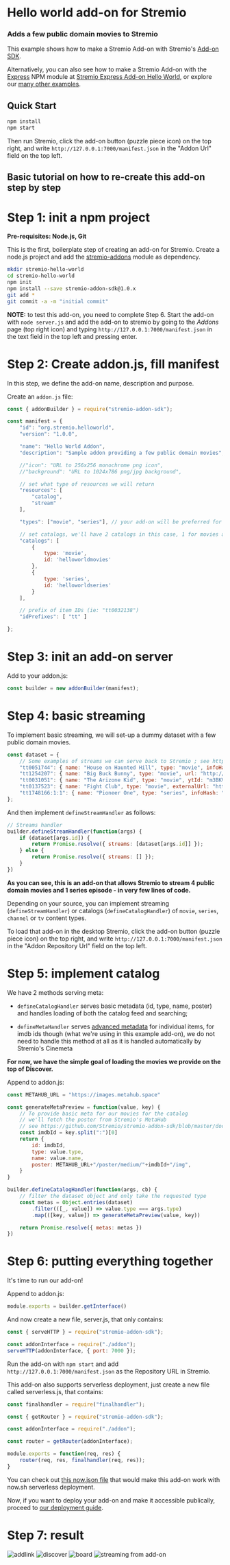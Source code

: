 # Hello world add-on for Stremio

### Adds a few public domain movies to Stremio

This example shows how to make a Stremio Add-on with Stremio's [Add-on SDK](https://github.com/Stremio/stremio-addon-sdk).

Alternatively, you can also see how to make a Stremio Add-on with the [Express](https://www.npmjs.com/package/express) NPM module at [Stremio Express Add-on Hello World](https://github.com/Stremio/addon-helloworld-express), or explore our [many other examples](https://github.com/Stremio/stremio-addon-sdk/tree/master/docs/examples).


## Quick Start

```bash
npm install
npm start
```

Then run Stremio, click the add-on button (puzzle piece icon) on the top right, and write `http://127.0.0.1:7000/manifest.json` in the "Addon Url" field on the top left.


## Basic tutorial on how to re-create this add-on step by step

Step 1: init a npm project
=========================

**Pre-requisites: Node.js, Git**

This is the first, boilerplate step of creating an add-on for Stremio. Create a node.js project and add the [stremio-addons](http://github.com/Stremio/stremio-addons) module as dependency.

```bash
mkdir stremio-hello-world
cd stremio-hello-world
npm init
npm install --save stremio-addon-sdk@1.0.x
git add *
git commit -a -m "initial commit"
```

**NOTE:** to test this add-on, you need to complete Step 6. Start the add-on with `node server.js` and add the add-on to stremio by going to the *Addons* page (top right icon) and typing `http://127.0.0.1:7000/manifest.json` in the text field in the top left and pressing enter.

Step 2: Create addon.js, fill manifest
===========================

In this step, we define the add-on name, description and purpose.

Create an `addon.js` file:
```javascript
const { addonBuilder } = require("stremio-addon-sdk");

const manifest = {
    "id": "org.stremio.helloworld",
    "version": "1.0.0",

    "name": "Hello World Addon",
    "description": "Sample addon providing a few public domain movies",

    //"icon": "URL to 256x256 monochrome png icon", 
    //"background": "URL to 1024x786 png/jpg background",

    // set what type of resources we will return
    "resources": [
        "catalog",
        "stream"
    ],

    "types": ["movie", "series"], // your add-on will be preferred for these content types

    // set catalogs, we'll have 2 catalogs in this case, 1 for movies and 1 for series
    "catalogs": [
        {
            type: 'movie',
            id: 'helloworldmovies'
        },
        {
            type: 'series',
            id: 'helloworldseries'
        }
    ],

    // prefix of item IDs (ie: "tt0032138")
    "idPrefixes": [ "tt" ]

};
```

Step 3: init an add-on server
============================

Add to your addon.js:
```javascript
const builder = new addonBuilder(manifest);
```

Step 4: basic streaming
==============================

To implement basic streaming, we will set-up a dummy dataset with a few public domain movies. 

```javascript
const dataset = {
    // Some examples of streams we can serve back to Stremio ; see https://github.com/Stremio/stremio-addon-sdk/blob/master/docs/api/responses/stream.md
    "tt0051744": { name: "House on Haunted Hill", type: "movie", infoHash: "9f86563ce2ed86bbfedd5d3e9f4e55aedd660960" }, // torrent
    "tt1254207": { name: "Big Buck Bunny", type: "movie", url: "http://clips.vorwaerts-gmbh.de/big_buck_bunny.mp4" }, // HTTP stream
    "tt0031051": { name: "The Arizone Kid", type: "movie", ytId: "m3BKVSpP80s" }, // YouTube stream
    "tt0137523": { name: "Fight Club", type: "movie", externalUrl: "https://www.netflix.com/watch/26004747" }, // redirects to Netflix
    "tt1748166:1:1": { name: "Pioneer One", type: "series", infoHash: "07a9de9750158471c3302e4e95edb1107f980fa6" }, // torrent for season 1, episode 1
};
```

And then implement ``defineStreamHandler`` as follows:

```javascript
// Streams handler
builder.defineStreamHandler(function(args) {
    if (dataset[args.id]) {
        return Promise.resolve({ streams: [dataset[args.id]] });
    } else {
        return Promise.resolve({ streams: [] });
    }
})
```

**As you can see, this is an add-on that allows Stremio to stream 4 public domain movies and 1 series episode - in very few lines of code.**

Depending on your source, you can implement streaming (`defineStreamHandler`) or catalogs (`defineCatalogHandler`) of ``movie``, ``series``, ``channel`` or ``tv`` content types.

To load that add-on in the desktop Stremio, click the add-on button (puzzle piece icon) on the top right, and write `http://127.0.0.1:7000/manifest.json` in the "Addon Repository Url" field on the top left.

Step 5: implement catalog
==============================

We have 2 methods serving meta: 

- ``defineCatalogHandler`` serves basic metadata (id, type, name, poster) and handles loading of both the catalog feed and searching;

- ``defineMetaHandler`` serves [advanced metadata](https://github.com/Stremio/stremio-addon-sdk/blob/docs/docs/api/responses/meta.md) for individual items, for imdb ids though (what we're using in this example add-on), we do not need to handle this method at all as it is handled automatically by Stremio's Cinemeta

**For now, we have the simple goal of loading the movies we provide on the top of Discover.**

Append to addon.js:

```javascript
const METAHUB_URL = "https://images.metahub.space"

const generateMetaPreview = function(value, key) {
    // To provide basic meta for our movies for the catalog
    // we'll fetch the poster from Stremio's MetaHub
    // see https://github.com/Stremio/stremio-addon-sdk/blob/master/docs/api/responses/meta.md#meta-preview-object
    const imdbId = key.split(":")[0]
    return {
        id: imdbId,
        type: value.type,
        name: value.name,
        poster: METAHUB_URL+"/poster/medium/"+imdbId+"/img",
    }
}

builder.defineCatalogHandler(function(args, cb) {
    // filter the dataset object and only take the requested type
    const metas = Object.entries(dataset)
        .filter(([_, value]) => value.type === args.type)
        .map(([key, value]) => generateMetaPreview(value, key))

    return Promise.resolve({ metas: metas })
})
```

Step 6: putting everything together
===================

It's time to run our add-on!

Append to addon.js:
```javascript
module.exports = builder.getInterface()
```

And now create a new file, server.js, that only contains:

```javascript
const { serveHTTP } = require("stremio-addon-sdk");

const addonInterface = require("./addon");
serveHTTP(addonInterface, { port: 7000 });
```

Run the add-on with `npm start` and add `http://127.0.0.1:7000/manifest.json` as the Repository URL in Stremio.

This add-on also supports serverless deployment, just create a new file called serverless.js, that contains:

```javascript
const finalhandler = require("finalhandler");

const { getRouter } = require("stremio-addon-sdk");

const addonInterface = require("./addon");

const router = getRouter(addonInterface);

module.exports = function(req, res) {
    router(req, res, finalhandler(req, res));
}
```

You can check out [this now.json file](./now.json) that would make this add-on work with now.sh serverless deployment.

Now, if you want to deploy your add-on and make it accessible publically, proceed to [our deployment guide](https://github.com/Stremio/stremio-addon-sdk/blob/master/docs/deploying.md).


Step 7: result
===================

![addlink](https://user-images.githubusercontent.com/1777923/43146711-65a33ccc-8f6a-11e8-978e-4c69640e63e3.png)
![discover](screenshots/stremio-addons-discover.png)
![board](screenshots/stremio-addons-board.png)
![streaming from add-on](screenshots/streaming.png)
